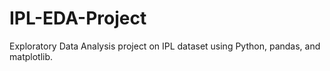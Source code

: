 # IPL-EDA-Project
Exploratory Data Analysis project on IPL dataset using Python, pandas, and matplotlib.
